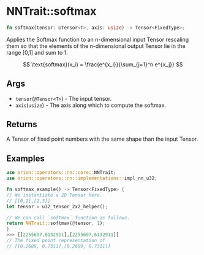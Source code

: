 # NNTrait::softmax

```rust
fn softmax(tensor: @Tensor<T>, axis: usize) -> Tensor<FixedType>;
```

Applies the Softmax function to an n-dimensional input Tensor rescaling them so that the elements of the n-dimensional output Tensor lie in the range \[0,1] and sum to 1.

$$
\text{softmax}(x_i) = \frac{e^{x_i}}{\sum_{j=1}^n e^{x_j}}
$$

## Args

* `tensor`(`@Tensor<T>`) - The input tensor.
* `axis`(`usize`) - The axis along which to compute the softmax.

## Returns

A Tensor of fixed point numbers with the same shape than the input Tensor.

## Examples

```rust
use orion::operators::nn::core::NNTrait;
use orion::operators::nn::implementations::impl_nn_u32;

fn softmax_example() -> Tensor<FixedType> {
// We instantiate a 2D Tensor here.
// [[0,1],[2,3]]
let tensor = u32_tensor_2x2_helper();

// We can call `softmax` function as follows.
return NNTrait::softmax(@tensor, 1);
}
>>> [[2255697,6132911],[2255697,6132911]]
// The fixed point representation of
// [[0.2689, 0.7311],[0.2689, 0.7311]]
```
